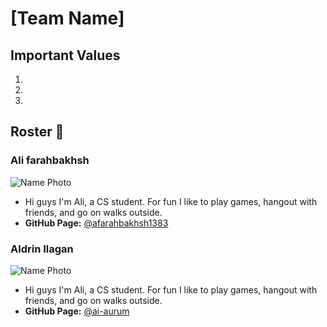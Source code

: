 # [Team Name]



## Important Values
1. 
2. 
3. 


## Roster 👤

### Ali farahbakhsh
![Name Photo](https://cdn.prod.website-files.com/674fbc979f25227affcdf72c/6754fb6df7d23a5d06b17bd6_1720630806309-p-500.jpeg)
-  Hi guys I'm Ali, a CS student. For fun I like to play games, hangout with friends, and go on walks outside.
- **GitHub Page:** [@afarahbakhsh1383](https://afarahbakhsh1383.github.io/cse_110_lab_1/)


### Aldrin Ilagan
![Name Photo](https://i.gyazo.com/984ddb83eca74e979a4a1a458e194f9d.png)
-  Hi guys I'm Ali, a CS student. For fun I like to play games, hangout with friends, and go on walks outside.
- **GitHub Page:** [@ai-aurum](https://ai-aurum.github.io/Pages/)
